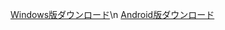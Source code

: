 [Windows版ダウンロード](https://github.com/legisters-game/FightingCharacters/releases/tag/Windows%E7%89%88)\n
[Android版ダウンロード](https://github.com/legisters-game/FightingCharacters/releases/tag/Android%E7%89%88)
